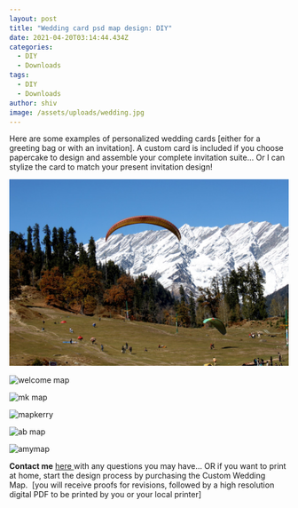 ```yaml
---
layout: post
title: "Wedding card psd map design: DIY"
date: 2021-04-20T03:14:44.434Z
categories:
  - DIY
  - Downloads
tags:
  - DIY
  - Downloads
author: shiv
image: /assets/uploads/wedding.jpg
---
```

Here are some examples of personalized wedding cards \[either for a greeting bag or with an invitation]. A custom card is included if you choose papercake to design and assemble your complete invitation suite... Or I can stylize the card to match your present invitation design!

![Map Front Back](/assets/uploads/img_7175.jpg "Map Front Back")

![welcome map](/assets/uploads/ma_welcomemapf.jpg "welcome map")

![mk map](/assets/uploads/mk_map21.jpg "mk map")

![mapkerry](/assets/uploads/mapkerry.jpg "mapkerry")

![ab map](/assets/uploads/ab_map.jpg "ab map")

![amymap](/assets/uploads/amymap.jpg "amymap")

**Contact me** [here ](https://www.shivsingh.net/contact-me/)with any questions you may have… OR if you want to print at home, start the design process by purchasing the Custom Wedding Map.  \[you will receive proofs for revisions, followed by a high resolution digital PDF to be printed by you or your local printer]
